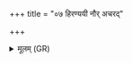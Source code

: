 +++
title = "०७ हिरण्ययी नौर् अचरद्"

+++
<details><summary>मूलम् (GR)</summary>

हिरण्ययी नौर् अचरद्  
धिरण्यबन्धना दिवि (…) ॥
</details>